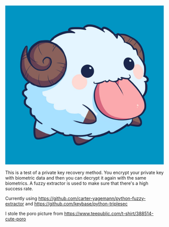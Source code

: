 ![PoroPicture](ThisIsNotMyPoroThisIsACopyrightedImageofAPoroPleaseNoSue.jpg)


This is a test of a private key recovery method. You encrypt your private key with biometric data and then you can decrypt it again with the same biometrics. A fuzzy extractor is used to make sure that there's a high success rate.

Currently using https://github.com/carter-yagemann/python-fuzzy-extractor and https://github.com/keybase/python-triplesec


I stole the poro picture from https://www.teepublic.com/t-shirt/388514-cute-poro
